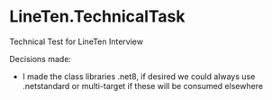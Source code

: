 # LineTen.TechnicalTask
Technical Test for LineTen Interview

Decisions made:
- I made the class libraries .net8, if desired we could always use .netstandard or multi-target if these will be consumed elsewhere